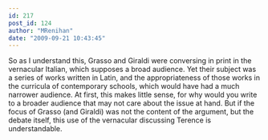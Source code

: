 ```yaml
---
id: 217
post_id: 124
author: "MRenihan"
date: "2009-09-21 10:43:45"
---
```

So as I understand this, Grasso and Giraldi were conversing in print in the vernacular Italian, which supposes a broad audience. Yet their subject was a series of works written in Latin, and the appropriateness of those works in the curricula of contemporary schools, which would have had a much narrower audience. At first, this makes little sense, for why would you write to a broader audience that may not care about the issue at hand. But if the focus of Grasso (and Giraldi) was not the content of the argument, but the debate itself, this use of the vernacular discussing Terence is understandable.
